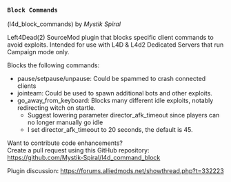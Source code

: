 ### `Block Commands`
(l4d_block_commands) by *_Mystik Spiral_*

Left4Dead(2) SourceMod plugin that blocks specific client commands to avoid exploits.  Intended for use with L4D & L4d2 Dedicated Servers that run Campaign mode only.

Blocks the following commands:

- pause/setpause/unpause: Could be spammed to crash connected clients
- jointeam: Could be used to spawn additional bots and other exploits.
- go_away_from_keyboard: Blocks many different idle exploits, notably redirecting witch on startle.
  - Suggest lowering parameter director_afk_timeout since players can no longer manually go idle
  - I set director_afk_timeout to 20 seconds, the default is 45.

Want to contribute code enhancements?  
Create a pull request using this GitHub repository: https://github.com/Mystik-Spiral/l4d_command_block

Plugin discussion: https://forums.alliedmods.net/showthread.php?t=332223
